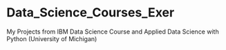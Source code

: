# Data_Science_Courses_Exer

My Projects from IBM Data Science Course and Applied Data Science with Python (University of Michigan)
